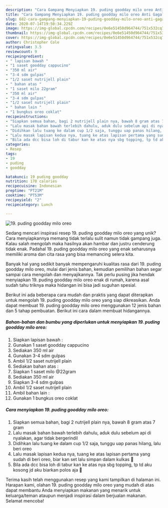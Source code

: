 ```yaml
---
description: "Cara Gampang Menyiapkan 19. puding goodday milo oreo Anti Gagal"
title: "Cara Gampang Menyiapkan 19. puding goodday milo oreo Anti Gagal"
slug: 682-cara-gampang-menyiapkan-19-puding-goodday-milo-oreo-anti-gagal
date: 2020-07-14T19:50:34.229Z
image: https://img-global.cpcdn.com/recipes/0e6e51450d964744/751x532cq70/19-puding-goodday-milo-oreo-foto-resep-utama.jpg
thumbnail: https://img-global.cpcdn.com/recipes/0e6e51450d964744/751x532cq70/19-puding-goodday-milo-oreo-foto-resep-utama.jpg
cover: https://img-global.cpcdn.com/recipes/0e6e51450d964744/751x532cq70/19-puding-goodday-milo-oreo-foto-resep-utama.jpg
author: Christopher Cole
ratingvalue: 3.5
reviewcount: 9
recipeingredient:
- " lapisan bawah "
- "1 saset goodday cappucino"
- "350 ml air"
- "3-4 sdm gulpas"
- "1/2 saset nutrijell plain"
- " bahan atas "
- "1 saset milo 22gram"
- "350 ml air"
- "3-4 sdm gulpas"
- "1/2 saset nutrijell plain"
- " bahan lain "
- "1 bungkus oreo coklat"
recipeinstructions:
- "Siapkan semua bahan, bagi 2 nutrijell plain nya, bawah 8 gram atas 7 gram"
- "Lalu masak bahan bawah terlebih dahulu, aduk dulu sebelum api di nyalakan, agar tidak bergerindil"
- "Didihkan lalu tuang ke dalam cup 1/2 saja, tunggu uap panas hilang, lalu beri oreo"
- "Lalu masak lapisan kedua nya, tuang ke atas lapisan pertama yang sudah di beri oreo, biar kan set lalu simpan dalam kulkas 🤤"
- "Bila ada dcc bisa loh di tabur kan ke atas nya sbg topping, tp td aku kosong jd aku biarkan polos aja 😬"
categories:
- Resep
tags:
- 19
- puding
- goodday

katakunci: 19 puding goodday 
nutrition: 178 calories
recipecuisine: Indonesian
preptime: "PT21M"
cooktime: "PT53M"
recipeyield: "2"
recipecategory: Lunch

---
```



![19. puding goodday milo oreo](https://img-global.cpcdn.com/recipes/0e6e51450d964744/751x532cq70/19-puding-goodday-milo-oreo-foto-resep-utama.jpg)

Sedang mencari inspirasi resep 19. puding goodday milo oreo yang unik? Cara menyiapkannya memang tidak terlalu sulit namun tidak gampang juga. Kalau salah mengolah maka hasilnya akan hambar dan justru cenderung tidak enak. Padahal 19. puding goodday milo oreo yang enak seharusnya memiliki aroma dan cita rasa yang bisa memancing selera kita.



Banyak hal yang sedikit banyak mempengaruhi kualitas rasa dari 19. puding goodday milo oreo, mulai dari jenis bahan, kemudian pemilihan bahan segar sampai cara mengolah dan menyajikannya. Tak perlu pusing jika hendak menyiapkan 19. puding goodday milo oreo enak di rumah, karena asal sudah tahu triknya maka hidangan ini bisa jadi suguhan spesial.


Berikut ini ada beberapa cara mudah dan praktis yang dapat diterapkan untuk mengolah 19. puding goodday milo oreo yang siap dikreasikan. Anda dapat membuat 19. puding goodday milo oreo menggunakan 12 jenis bahan dan 5 tahap pembuatan. Berikut ini cara dalam membuat hidangannya.

<!--inarticleads1-->

##### Bahan-bahan dan bumbu yang diperlukan untuk menyiapkan 19. puding goodday milo oreo:

1. Siapkan  lapisan bawah :
1. Gunakan 1 saset goodday cappucino
1. Sediakan 350 ml air
1. Gunakan 3-4 sdm gulpas
1. Ambil 1/2 saset nutrijell plain
1. Sediakan  bahan atas :
1. Siapkan 1 saset milo @22gram
1. Sediakan 350 ml air
1. Siapkan 3-4 sdm gulpas
1. Ambil 1/2 saset nutrijell plain
1. Ambil  bahan lain :
1. Gunakan 1 bungkus oreo coklat




<!--inarticleads2-->

##### Cara menyiapkan 19. puding goodday milo oreo:

1. Siapkan semua bahan, bagi 2 nutrijell plain nya, bawah 8 gram atas 7 gram
1. Lalu masak bahan bawah terlebih dahulu, aduk dulu sebelum api di nyalakan, agar tidak bergerindil
1. Didihkan lalu tuang ke dalam cup 1/2 saja, tunggu uap panas hilang, lalu beri oreo
1. Lalu masak lapisan kedua nya, tuang ke atas lapisan pertama yang sudah di beri oreo, biar kan set lalu simpan dalam kulkas 🤤
1. Bila ada dcc bisa loh di tabur kan ke atas nya sbg topping, tp td aku kosong jd aku biarkan polos aja 😬




Terima kasih telah menggunakan resep yang kami tampilkan di halaman ini. Harapan kami, olahan 19. puding goodday milo oreo yang mudah di atas dapat membantu Anda menyiapkan makanan yang menarik untuk keluarga/teman ataupun menjadi inspirasi dalam berjualan makanan. Selamat mencoba!
